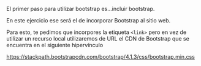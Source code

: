 El primer paso para utilizar bootstrap es...incluir bootstrap.

En este ejercicio ese será el de incorporar Bootstrap al sitio web.

Para esto, te pedimos que incorpores la etiqueta `<link>` pero en vez de utilizar un recurso local utilizaremos de URL el CDN de Bootstrap que se encuentra en el siguiente hipervínculo

https://stackpath.bootstrapcdn.com/bootstrap/4.1.3/css/bootstrap.min.css